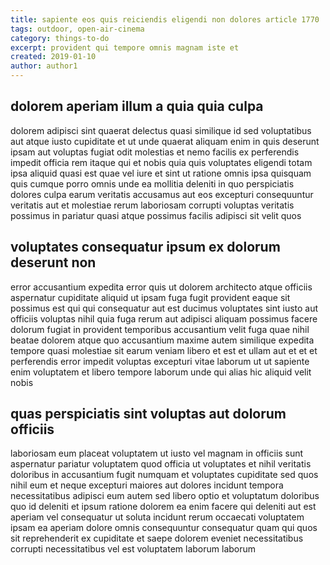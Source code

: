 ```yaml
---
title: sapiente eos quis reiciendis eligendi non dolores article 1770
tags: outdoor, open-air-cinema
category: things-to-do
excerpt: provident qui tempore omnis magnam iste et
created: 2019-01-10
author: author1
---
```


## dolorem aperiam illum a quia quia culpa

dolorem adipisci sint quaerat delectus quasi similique id sed voluptatibus aut atque iusto cupiditate et ut unde quaerat aliquam enim in quis deserunt ipsam aut voluptas fugiat odit molestias et nemo facilis ex perferendis impedit officia rem itaque qui et nobis quia quis voluptates eligendi totam ipsa aliquid quasi est quae vel iure et sint ut ratione omnis ipsa quisquam quis cumque porro omnis unde ea mollitia deleniti in quo perspiciatis dolores culpa earum veritatis accusamus aut eos excepturi consequuntur veritatis aut et molestiae rerum laboriosam corrupti voluptas veritatis possimus in pariatur quasi atque possimus facilis adipisci sit velit quos

## voluptates consequatur ipsum ex dolorum deserunt non

error accusantium expedita error quis ut dolorem architecto atque officiis aspernatur cupiditate aliquid ut ipsam fuga fugit provident eaque sit possimus est qui qui consequatur aut est ducimus voluptates sint iusto aut officiis voluptas nihil quia fuga rerum aut adipisci aliquam possimus facere dolorum fugiat in provident temporibus accusantium velit fuga quae nihil beatae dolorem atque quo accusantium maxime autem similique expedita tempore quasi molestiae sit earum veniam libero et est et ullam aut et et et perferendis error impedit voluptas excepturi vitae laborum ut ut sapiente enim voluptatem et libero tempore laborum unde qui alias hic aliquid velit nobis

## quas perspiciatis sint voluptas aut dolorum officiis

laboriosam eum placeat voluptatem ut iusto vel magnam in officiis sunt aspernatur pariatur voluptatem quod officia ut voluptates et nihil veritatis doloribus in accusantium fugit numquam et voluptates cupiditate sed quos nihil eum et neque excepturi maiores aut dolores incidunt tempora necessitatibus adipisci eum autem sed libero optio et voluptatum doloribus quo id deleniti et ipsum ratione dolorem ea enim facere qui deleniti aut est aperiam vel consequatur ut soluta incidunt rerum occaecati voluptatem ipsam ea aperiam dolore omnis consequuntur consequatur quam qui quos sit reprehenderit ex cupiditate et saepe dolorem eveniet necessitatibus corrupti necessitatibus vel est voluptatem laborum laborum
